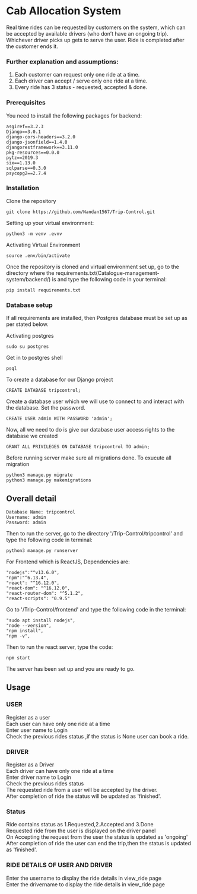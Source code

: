 
# Cab Allocation System
Real time rides can be requested by customers on the system,
which can be accepted by available drivers (who don’t have an ongoing trip). Whichever
driver picks up gets to serve the user. Ride is completed after the customer ends it.

### Further explanation and assumptions:
1. Each customer can request only one ride at a time.
2. Each driver can accept / serve only one ride at a time.
3. Every ride has 3 status - requested, accepted & done.

### Prerequisites

You need to install the following packages for backend:

```
asgiref==3.2.3
Django==3.0.1
django-cors-headers==3.2.0
django-jsonfield==1.4.0
djangorestframework==3.11.0
pkg-resources==0.0.0
pytz==2019.3
six==1.13.0
sqlparse==0.3.0
psycopg2==2.7.4

```
### Installation

Clone the repository

```
git clone https://github.com/Nandan1567/Trip-Control.git
```

Setting up your virtual environment:

```
python3 -m venv .evnv
```

Activating Virtual  Environment

```
source .env/bin/activate
```
Once the repository is cloned and virtual environment set up, go to the directory where the requirements.txt(Catalogue-management-system/backend/) is and type the following code in your terminal:

```
pip install requirements.txt
```

### Database setup

If all requirements are installed, then Postgres database must be set up as per stated below.

Activating postgres
```
sudo su postgres

```
Get in to postgres shell
```
psql

```
To create a database for our Django project
```
CREATE DATABASE tripcontrol;

```
Create a database user which we will use to connect to and interact with the database. Set the password.
```
CREATE USER admin WITH PASSWORD 'admin';

```
Now, all we need to do is give our database user access rights to the database we created
```
GRANT ALL PRIVILEGES ON DATABASE tripcontrol TO admin;

```
Before running server make sure all migrations done. To exucute all migration
```
python3 manage.py migrate
python3 manage.py makemigrations

```

## Overall detail
```
Database Name: tripcontrol
Username: admin
Password: admin

```

Then to run the server, go to the directory '/Trip-Control/tripcontrol' and type the following code in terminal:

```
python3 manage.py runserver
```

For Frontend which is ReactJS,
Dependencies are: 
```
"nodejs":"^v13.6.0",
"npm":"^6.13.4",
"react": "^16.12.0",
"react-dom": "^16.12.0",
"react-router-dom": "^5.1.2",
"react-scripts": "0.9.5"

```

Go to '/Trip-Control/frontend' and type the following code in the terminal:
```
"sudo apt install nodejs",
"node --version",
"npm install", 
"npm -v",

```
Then to run the react server, type the code:
```
npm start
```

The server has been set up and you are ready to go.
## Usage
### USER
Register as a user <br>
Each user can have only one ride at a time <br>
Enter  user name to Login <br>
Check the previous rides status ,if the status is None user can book a ride.<br>
### DRIVER
Register as a Driver <br>
Each driver can have only one ride at a time <br>
Enter  driver name to Login <br> 
Check the previous rides status  <br>
The requested  ride  from a user will be accepted by the driver.<br>
After completion of ride the status will be updated as 'finished'.<br>

### Status
Ride contains status as 1.Requested,2.Accepted and 3.Done <br>
Requested ride from the user is displayed on the driver panel<br>
On Accepting the request from the user  the status is updated as 'ongoing'<br>
After completion of ride the user can end the trip,then the  status is updated as 'finished'.<br>

### RIDE DETAILS OF USER AND DRIVER
Enter the username to display the ride details in view_ride page <br>
Enter the drivername to display the ride details in view_ride page <br>


